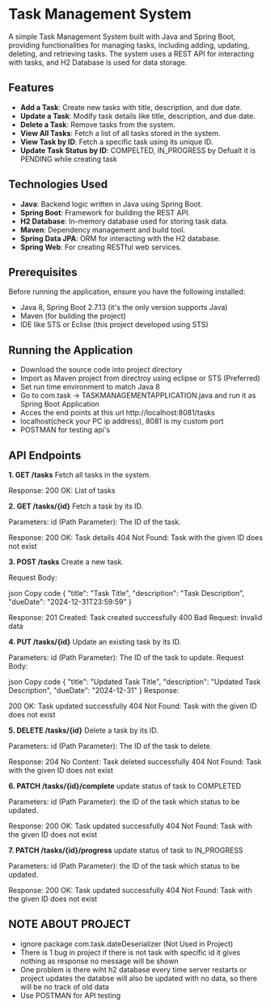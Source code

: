 # Task Management System

A simple Task Management System built with Java and Spring Boot, providing functionalities for managing tasks, including adding, updating, deleting, and retrieving tasks. The system uses a REST API for interacting with tasks, and H2 Database is used for data storage.

## Features
- **Add a Task**: Create new tasks with title, description, and due date.
- **Update a Task**: Modify task details like title, description, and due date.
- **Delete a Task**: Remove tasks from the system.
- **View All Tasks**: Fetch a list of all tasks stored in the system.
- **View Task by ID**: Fetch a specific task using its unique ID.
- **Update Task Status by ID**: COMPELTED, IN_PROGRESS by Defualt it is PENDING while creating task

## Technologies Used
- **Java**: Backend logic written in Java using Spring Boot.
- **Spring Boot**: Framework for building the REST API.
- **H2 Database**: In-memory database used for storing task data.
- **Maven**: Dependency management and build tool.
- **Spring Data JPA**: ORM for interacting with the H2 database.
- **Spring Web**: For creating RESTful web services.

## Prerequisites
Before running the application, ensure you have the following installed:
- Java 8, Spring Boot 2.7.13 (it's the only version supports Java)
- Maven (for building the project)
- IDE like STS or Eclise (this project developed using STS)


## Running the Application

- Download the source code into project directory
- Import as Maven project from directroy using eclipse or STS (Preferred)
- Set run time environment to match Java 8
- Go to com.task -> TASKMANAGEMENTAPPLICATION.java and run it as Spring Boot Application
- Acces the end points at this url http://localhost:8081/tasks
- localhost(check your PC ip address), 8081 is my custom port
- POSTMAN for testing api's

## API Endpoints

**1. GET /tasks**
Fetch all tasks in the system.

Response:
200 OK: List of tasks


**2. GET /tasks/{id}**
Fetch a task by its ID.

Parameters: id (Path Parameter): The ID of the task.

Response:
200 OK: Task details
404 Not Found: Task with the given ID does not exist


**3. POST /tasks**
Create a new task.

Request Body:

json
Copy code
{
  "title": "Task Title",
  "description": "Task Description",
  "dueDate": "2024-12-31T23:59:59"
}


Response:
201 Created: Task created successfully
400 Bad Request: Invalid data


**4. PUT /tasks/{id}**
Update an existing task by its ID.

Parameters:
id (Path Parameter): The ID of the task to update.
Request Body:

json
Copy code
{
  "title": "Updated Task Title",
  "description": "Updated Task Description",
  "dueDate": "2024-12-31"
}
Response:

200 OK: Task updated successfully
404 Not Found: Task with the given ID does not exist



**5. DELETE /tasks/{id}**
Delete a task by its ID.

Parameters:
id (Path Parameter): The ID of the task to delete.

Response:
204 No Content: Task deleted successfully
404 Not Found: Task with the given ID does not exist


**6. PATCH /tasks/{id}/complete**
update status of task to COMPLETED

Parameters: id (Path Parameter): the ID of the task which status to be updated.

Response:
200 OK: Task updated successfully
404 Not Found: Task with the given ID does not exist



**7. PATCH /tasks/{id}/progress**
update status of task to IN_PROGRESS

Parameters: id (Path Parameter): the ID of the task which status to be updated.

Response:
200 OK: Task updated successfully
404 Not Found: Task with the given ID does not exist






## NOTE ABOUT PROJECT
- ignore package com.task.dateDeserializer (Not Used in Project)
- There is 1 bug in project if there is not task with specific id it gives nothing as response no message will be shown
- One problem is there wiht h2 database every time server restarts or project updates the databse will also be updated with no data, so there will be no track of old data
- Use POSTMAN for API testing
